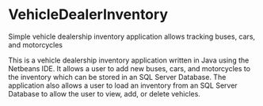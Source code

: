 # VehicleDealerInventory
Simple vehicle dealership inventory application allows tracking buses, cars, and motorcycles

This is a vehicle dealership inventory application written in Java using the Netbeans IDE. It allows a user to add new buses, cars, and motorcycles to the inventory which can be stored in an SQL Server Database. The application also allows a user to load an inventory from an SQL Server Database to allow the user to view, add, or delete vehicles.
